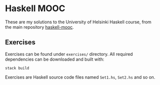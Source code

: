 # Haskell MOOC

These are my solutions to the University of Helsinki Haskell course, from the main repository [haskell-mooc](https://github.com/moocfi/haskell-mooc).

## Exercises

Exercises can be found under `exercises/` directory. All required dependencies
can be downloaded and built with:

```
stack build
```

Exercises are Haskell source code files named `Set1.hs`, `Set2.hs` and so on.
